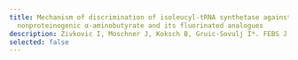 ```yaml
---
title: Mechanism of discrimination of isoleucyl-tRNA synthetase against
  nonproteinogenic α-aminobutyrate and its fluorinated analogues
description: Zivkovic I, Moschner J, Koksch B, Gruic-Sovulj I*. FEBS J. 287 (2020) 800-813.
selected: false
---
```

